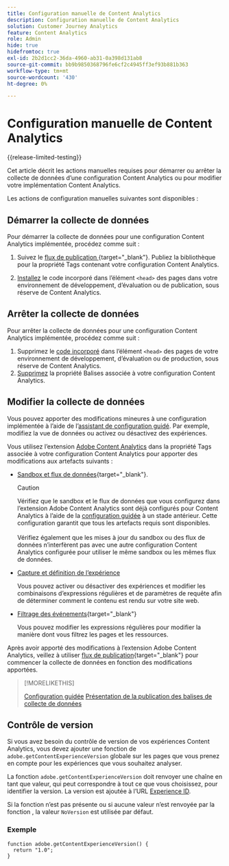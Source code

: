 ```yaml
---
title: Configuration manuelle de Content Analytics
description: Configuration manuelle de Content Analytics
solution: Customer Journey Analytics
feature: Content Analytics
role: Admin
hide: true
hidefromtoc: true
exl-id: 2b2d1cc2-36da-4960-ab31-0a398d131ab8
source-git-commit: bb9b9850368796fe6cf2c4945ff3ef93b881b363
workflow-type: tm+mt
source-wordcount: '430'
ht-degree: 0%

---
```


# Configuration manuelle de Content Analytics

{{release-limited-testing}}

Cet article décrit les actions manuelles requises pour démarrer ou arrêter la collecte de données d’une configuration Content Analytics ou pour modifier votre implémentation Content Analytics.

Les actions de configuration manuelles suivantes sont disponibles :

## Démarrer la collecte de données

Pour démarrer la collecte de données pour une configuration Content Analytics implémentée, procédez comme suit :

1. Suivez le [ flux de publication ](https://experienceleague.adobe.com/en/docs/experience-platform/tags/publish/overview){target="_blank"}. Publiez la bibliothèque pour la propriété Tags contenant votre configuration Content Analytics.

1. [Installez](https://experienceleague.adobe.com/en/docs/experience-platform/tags/publish/environments/environments#installation) le code incorporé dans l’élément `<head>` des pages dans votre environnement de développement, d’évaluation ou de publication, sous réserve de Content Analytics.


## Arrêter la collecte de données

Pour arrêter la collecte de données pour une configuration Content Analytics implémentée, procédez comme suit :

1. Supprimez le [code incorporé](https://experienceleague.adobe.com/en/docs/experience-platform/tags/publish/environments/environments) dans l’élément `<head>` des pages de votre environnement de développement, d’évaluation ou de production, sous réserve de Content Analytics.
1. [Supprimez](https://experienceleague.adobe.com/en/docs/experience-platform/tags/publish/overview) la propriété Balises associée à votre configuration Content Analytics.



## Modifier la collecte de données

Vous pouvez apporter des modifications mineures à une configuration implémentée à l’aide de l’[assistant de configuration guidé](guided.md). Par exemple, modifiez la vue de données ou activez ou désactivez des expériences.

Vous utilisez l’extension [Adobe Content Analytics](https://experienceleague.adobe.com/en/docs/experience-platform/tags/extensions/client/content-analytics/overview) dans la propriété Tags associée à votre configuration Content Analytics pour apporter des modifications aux artefacts suivants :

* [Sandbox et flux de données](https://experienceleague.adobe.com/en/docs/experience-platform/tags/extensions/client/content-analytics/overview#configure-datastreams){target="_blank"}.

  >[!CAUTION]
  >
  >Vérifiez que le sandbox et le flux de données que vous configurez dans l’extension Adobe Content Analytics sont déjà configurés pour Content Analytics à l’aide de la [configuration guidée](guided.md) à un stade antérieur. Cette configuration garantit que tous les artefacts requis sont disponibles.<br/><br/>Vérifiez également que les mises à jour du sandbox ou des flux de données n’interfèrent pas avec une autre configuration Content Analytics configurée pour utiliser le même sandbox ou les mêmes flux de données.
  >

* [Capture et définition de l’expérience](https://experienceleague.adobe.com/en/docs/experience-platform/tags/extensions/client/content-analytics/overview?lang=en#configure-experience-capture-and-definition)

  Vous pouvez activer ou désactiver des expériences et modifier les combinaisons d’expressions régulières et de paramètres de requête afin de déterminer comment le contenu est rendu sur votre site web.

* [Filtrage des événements](https://experienceleague.adobe.com/en/docs/experience-platform/tags/extensions/client/content-analytics/overview#configure-event-filtering){target="_blank"}

  Vous pouvez modifier les expressions régulières pour modifier la manière dont vous filtrez les pages et les ressources.


Après avoir apporté des modifications à l’extension Adobe Content Analytics, veillez à utiliser [flux de publication](https://experienceleague.adobe.com/en/docs/experience-platform/tags/publish/overview){target="_blank"} pour commencer la collecte de données en fonction des modifications apportées.



>[!MORELIKETHIS]
>
>[Configuration guidée](guided.md)
>[Présentation de la publication des balises de collecte de données](https://experienceleague.adobe.com/en/docs/experience-platform/tags/publish/overview)
>


## Contrôle de version

Si vous avez besoin du contrôle de version de vos expériences Content Analytics, vous devez ajouter une fonction de `adobe.getContentExperienceVersion` globale sur les pages que vous prenez en compte pour les expériences que vous souhaitez analyser.

La fonction `adobe.getContentExperienceVersion` doit renvoyer une chaîne en tant que valeur, qui peut correspondre à tout ce que vous choisissez, pour identifier la version. La version est ajoutée à l’URL [Experience ID](/help/content-analytics/report/components.md#experience-metadata).

Si la fonction n’est pas présente ou si aucune valeur n’est renvoyée par la fonction , la valeur `NoVersion` est utilisée par défaut.

### Exemple

```
function adobe.getContentExperienceVersion() {
  return "1.0";
}
```
